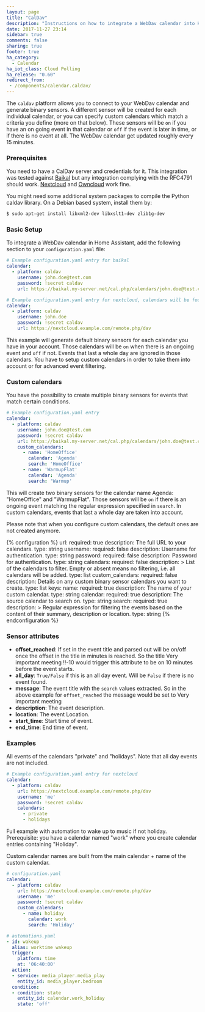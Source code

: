 ```yaml
---
layout: page
title: "CalDav"
description: "Instructions on how to integrate a WebDav calendar into Home Assistant."
date: 2017-11-27 23:14
sidebar: true
comments: false
sharing: true
footer: true
ha_category:
  - Calendar
ha_iot_class: Cloud Polling
ha_release: "0.60"
redirect_from:
 - /components/calendar.caldav/
---
```


The `caldav` platform allows you to connect to your WebDav calendar and generate
binary sensors. A different sensor will be created for each individual calendar,
or you can specify custom calendars which match a criteria you define (more on
that below). These sensors will be `on` if you have an on going event in that
calendar or `off` if the event is later in time, or if there is no event at all.
The WebDav calendar get updated roughly every 15 minutes.

### Prerequisites

You need to have a CalDav server and credentials for it. This integration was
tested against [Baikal](http://sabre.io/baikal/) but any integration complying
with the RFC4791 should work. [Nextcloud](https://nextcloud.com/)
and [Owncloud](https://owncloud.org/) work fine.

You might need some additional system packages to compile the
Python caldav library. On a Debian based system, install them by:

```bash
$ sudo apt-get install libxml2-dev libxslt1-dev zlib1g-dev
```

### Basic Setup

To integrate a WebDav calendar in Home Assistant,
add the following section to your `configuration.yaml` file:

```yaml
# Example configuration.yaml entry for baikal
calendar:
  - platform: caldav
    username: john.doe@test.com
    password: !secret caldav
    url: https://baikal.my-server.net/cal.php/calendars/john.doe@test.com/default
```

```yaml
# Example configuration.yaml entry for nextcloud, calendars will be found automatically
calendar:
  - platform: caldav
    username: john.doe
    password: !secret caldav
    url: https://nextcloud.example.com/remote.php/dav
```

This example will generate default binary sensors for each calendar you have in
your account. Those calendars will be `on` when there is an ongoing event and
`off` if not. Events that last a whole day are ignored in those calendars.
You have to setup custom calendars in order to take them into account or for
advanced event filtering.

### Custom calendars

You have the possibility to create multiple binary
sensors for events that match certain conditions.

```yaml
# Example configuration.yaml entry
calendar:
  - platform: caldav
    username: john.doe@test.com
    password: !secret caldav
    url: https://baikal.my-server.net/cal.php/calendars/john.doe@test.com/default
    custom_calendars:
      - name: 'HomeOffice'
        calendar: 'Agenda'
        search: 'HomeOffice'
      - name: 'WarmupFlat'
        calendar: 'Agenda'
        search: 'Warmup'
```

This will create two binary sensors for the calendar name Agenda: "HomeOffice"
and "WarmupFlat". Those sensors will be `on` if there is an ongoing event
matching the regular expression specified in `search`.
In custom calendars, events that last a whole day are taken into account.

Please note that when you configure custom calendars,
the default ones are not created anymore.

{% configuration %}
url:
  required: true
  description: The full URL to your calendars.
  type: string
username:
  required: false
  description: Username for authentication.
  type: string
password:
  required: false
  description: Password for authentication.
  type: string
calendars:
  required: false
  description: >
    List of the calendars to filter.
    Empty or absent means no filtering, i.e. all calendars will be added.
  type: list
custom_calendars:
  required: false
  description: Details on any custom binary sensor calendars you want to create.
  type: list
  keys:
    name:
      required: true
      description: The name of your custom calendar.
      type: string
    calendar:
      required: true
      description: The source calendar to search on.
      type: string
    search:
      required: true
      description: >
        Regular expression for filtering the events based on
        the content of their summary, description or location.
      type: string
{% endconfiguration %}

### Sensor attributes

 - **offset_reached**: If set in the event title and parsed out will be on/off once the offset in the title in minutes is reached. So the title Very important meeting !!-10 would trigger this attribute to be on 10 minutes before the event starts.
 - **all_day**: `True/False` if this is an all day event. Will be `False` if there is no event found.
 - **message**: The event title with the `search` values extracted. So in the above example for `offset_reached` the message would be set to Very important meeting
 - **description**: The event description.
 - **location**: The event Location.
 - **start_time**: Start time of event.
 - **end_time**: End time of event.

### Examples

All events of the calendars "private" and "holidays". Note that all day events are not included.
```yaml
# Example configuration.yaml entry for nextcloud
calendar:
  - platform: caldav
    url: https://nextcloud.example.com/remote.php/dav
    username: 'me'
    password: !secret caldav
    calendars:
      - private
      - holidays
```

Full example with automation to wake up to music if not holiday.
Prerequisite: you have a calendar named "work" where
you create calendar entries containing "Holiday".

Custom calendar names are built from the
main calendar + name of the custom calendar.

```yaml
# configuration.yaml
calendar:
  - platform: caldav
    url: https://nextcloud.example.com/remote.php/dav
    username: 'me'
    password: !secret caldav
    custom_calendars:
      - name: holiday
        calendar: work
        search: 'Holiday'

# automations.yaml
- id: wakeup
  alias: worktime wakeup
  trigger:
    platform: time
    at: '06:40:00'
  action:
  - service: media_player.media_play
    entity_id: media_player.bedroom
  condition:
  - condition: state
    entity_id: calendar.work_holiday
    state: 'off'
```
